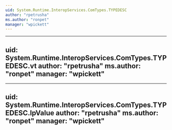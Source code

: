 ```yaml
---
uid: System.Runtime.InteropServices.ComTypes.TYPEDESC
author: "rpetrusha"
ms.author: "ronpet"
manager: "wpickett"
---
```


---
uid: System.Runtime.InteropServices.ComTypes.TYPEDESC.vt
author: "rpetrusha"
ms.author: "ronpet"
manager: "wpickett"
---

---
uid: System.Runtime.InteropServices.ComTypes.TYPEDESC.lpValue
author: "rpetrusha"
ms.author: "ronpet"
manager: "wpickett"
---
